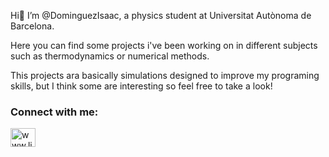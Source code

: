 Hi👋
I’m @DominguezIsaac, a physics student at Universitat Autònoma de Barcelona.

Here you can find some projects i've been working on in different subjects such as thermodynamics or numerical methods. 

This projects ara basically simulations designed to improve my programing skills, but I think some are interesting so feel free to take a look!

<h3 align="left">Connect with me:</h3>
<p align="left">
<a href="www.linkedin.com/in/isaac-domínguez-ruiz-2826b731a" target="blank"><img align="center" src="https://raw.githubusercontent.com/rahuldkjain/github-profile-readme-generator/master/src/images/icons/Social/linked-in-alt.svg" alt="www.linkedin.com/in/isaac-domínguez-ruiz-2826b731a" height="30" width="40" /></a>
</p>
